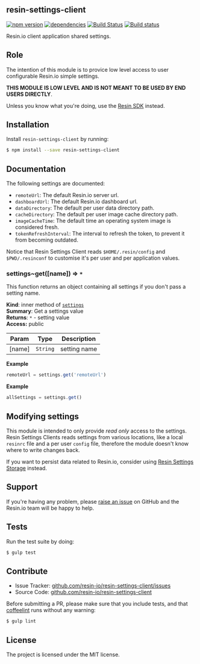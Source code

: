 resin-settings-client
---------------------

[![npm version](https://badge.fury.io/js/resin-settings-client.svg)](http://badge.fury.io/js/resin-settings-client)
[![dependencies](https://david-dm.org/resin-io/resin-settings-client.png)](https://david-dm.org/resin-io/resin-settings-client.png)
[![Build Status](https://travis-ci.org/resin-io/resin-settings-client.svg?branch=master)](https://travis-ci.org/resin-io/resin-settings-client)
[![Build status](https://ci.appveyor.com/api/projects/status/a1tfwovw1kp421sa?svg=true)](https://ci.appveyor.com/project/jviotti/resin-settings-client)

Resin.io client application shared settings.

Role
----

The intention of this module is to provice low level access to user configurable Resin.io simple settings.

**THIS MODULE IS LOW LEVEL AND IS NOT MEANT TO BE USED BY END USERS DIRECTLY**.

Unless you know what you're doing, use the [Resin SDK](https://github.com/resin-io/resin-sdk) instead.

Installation
------------

Install `resin-settings-client` by running:

```sh
$ npm install --save resin-settings-client
```

Documentation
-------------

The following settings are documented:

- `remoteUrl`: The default Resin.io server url.
- `dashboardUrl`: The default Resin.io dashboard url.
- `dataDirectory`: The default per user data directory path.
- `cacheDirectory`: The default per user image cache directory path.
- `imageCacheTime`: The default time an operating system image is considered fresh.
- `tokenRefreshInterval`: The interval to refresh the token, to prevent it from becoming outdated.

Notice that Resin Settings Client reads `$HOME/.resin/config` and `$PWD/.resinconf` to customise it's per user and per application values.

<a name="module_settings..get"></a>
### settings~get([name]) ⇒ <code>\*</code>
This function returns an object containing all settings if you don't pass a setting name.

**Kind**: inner method of <code>[settings](#module_settings)</code>  
**Summary**: Get a settings value  
**Returns**: <code>\*</code> - setting value  
**Access:** public  

| Param | Type | Description |
| --- | --- | --- |
| [name] | <code>String</code> | setting name |

**Example**  
```js
remoteUrl = settings.get('remoteUrl')
```
**Example**  
```js
allSettings = settings.get()
```

Modifying settings
------------------

This module is intended to only provide *read only* access to the settings. Resin Settings Clients reads settings from various locations, like a local `resinrc` file and a per user `config` file, therefore the module doesn't know where to write changes back.

If you want to persist data related to Resin.io, consider using [Resin Settings Storage](https://github.com/resin-io/resin-settings-storage) instead.

Support
-------

If you're having any problem, please [raise an issue](https://github.com/resin-io/resin-settings-client/issues/new) on GitHub and the Resin.io team will be happy to help.

Tests
-----

Run the test suite by doing:

```sh
$ gulp test
```

Contribute
----------

- Issue Tracker: [github.com/resin-io/resin-settings-client/issues](https://github.com/resin-io/resin-settings-client/issues)
- Source Code: [github.com/resin-io/resin-settings-client](https://github.com/resin-io/resin-settings-client)

Before submitting a PR, please make sure that you include tests, and that [coffeelint](http://www.coffeelint.org/) runs without any warning:

```sh
$ gulp lint
```

License
-------

The project is licensed under the MIT license.
